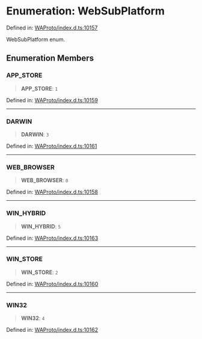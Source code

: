 # Enumeration: WebSubPlatform

Defined in: [WAProto/index.d.ts:10157](https://github.com/Fokusdotid/bail/blob/c004679536d41fcf32da31cecf70d3991dfa31b5/WAProto/index.d.ts#L10157)

WebSubPlatform enum.

## Enumeration Members

### APP\_STORE

> **APP\_STORE**: `1`

Defined in: [WAProto/index.d.ts:10159](https://github.com/Fokusdotid/bail/blob/c004679536d41fcf32da31cecf70d3991dfa31b5/WAProto/index.d.ts#L10159)

***

### DARWIN

> **DARWIN**: `3`

Defined in: [WAProto/index.d.ts:10161](https://github.com/Fokusdotid/bail/blob/c004679536d41fcf32da31cecf70d3991dfa31b5/WAProto/index.d.ts#L10161)

***

### WEB\_BROWSER

> **WEB\_BROWSER**: `0`

Defined in: [WAProto/index.d.ts:10158](https://github.com/Fokusdotid/bail/blob/c004679536d41fcf32da31cecf70d3991dfa31b5/WAProto/index.d.ts#L10158)

***

### WIN\_HYBRID

> **WIN\_HYBRID**: `5`

Defined in: [WAProto/index.d.ts:10163](https://github.com/Fokusdotid/bail/blob/c004679536d41fcf32da31cecf70d3991dfa31b5/WAProto/index.d.ts#L10163)

***

### WIN\_STORE

> **WIN\_STORE**: `2`

Defined in: [WAProto/index.d.ts:10160](https://github.com/Fokusdotid/bail/blob/c004679536d41fcf32da31cecf70d3991dfa31b5/WAProto/index.d.ts#L10160)

***

### WIN32

> **WIN32**: `4`

Defined in: [WAProto/index.d.ts:10162](https://github.com/Fokusdotid/bail/blob/c004679536d41fcf32da31cecf70d3991dfa31b5/WAProto/index.d.ts#L10162)
